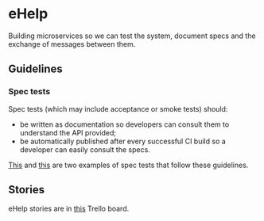 # eHelp

Building microservices so we can test the system, document specs and the exchange of messages between them.

## Guidelines

### Spec tests 

Spec tests (which may include acceptance or smoke tests) should:
 * be written as documentation so developers can consult them to understand the API provided;
 * be automatically published after every successful CI build so a developer can easily consult the specs.
 
[This](http://rafaelfiume.github.io/tictactoe) and [this](http://rafaelfiume.github.io/basket-tax-and-price-calculator) are two examples of spec tests that follow these guidelines. 

## Stories 

eHelp stories are in [this](https://trello.com/b/1gkUc5Ma/ehelp) Trello board.
